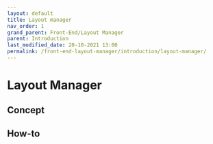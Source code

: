 ```yaml
---
layout: default
title: Layout manager
nav_order: 1
grand_parent: Front-End/Layout Manager
parent: Introduction
last_modified_date: 20-10-2021 13:00
permalink: /front-end-layout-manager/introduction/layout-manager/
---
```


# Layout Manager

## Concept

## How-to
